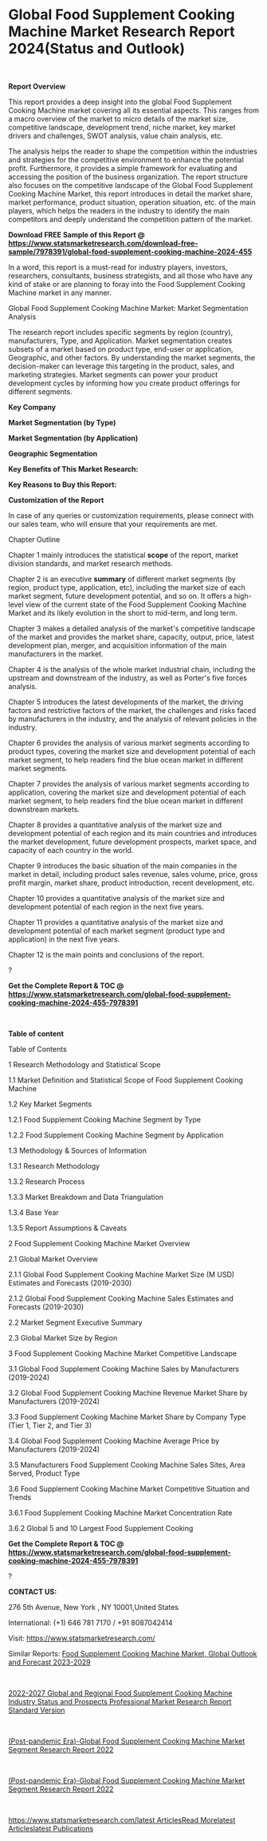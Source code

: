 <h1>Global Food Supplement Cooking Machine Market Research Report 2024(Status and Outlook)</h1><br/><p><strong>Report Overview</strong></p>
 
 
 
 <p>This report provides a deep insight into the global Food Supplement Cooking Machine market covering all its essential aspects. This ranges from a macro overview of the market to micro details of the market size, competitive landscape, development trend, niche market, key market drivers and challenges, SWOT analysis, value chain analysis, etc.</p>
 
 
 
 <p>The analysis helps the reader to shape the competition within the industries and strategies for the competitive environment to enhance the potential profit. Furthermore, it provides a simple framework for evaluating and accessing the position of the business organization. The report structure also focuses on the competitive landscape of the Global Food Supplement Cooking Machine Market, this report introduces in detail the market share, market performance, product situation, operation situation, etc. of the main players, which helps the readers in the industry to identify the main competitors and deeply understand the competition pattern of the market.</p>
 
 
 
 <p><strong>Download FREE Sample of this Report @ <a href="https://www.statsmarketresearch.com/download-free-sample/7978391/global-food-supplement-cooking-machine-2024-455">https://www.statsmarketresearch.com/download-free-sample/7978391/global-food-supplement-cooking-machine-2024-455</a></strong></p>
 
 
 
 <p>In a word, this report is a must-read for industry players, investors, researchers, consultants, business strategists, and all those who have any kind of stake or are planning to foray into the Food Supplement Cooking Machine market in any manner.</p>
 
 
 
 <p>Global Food Supplement Cooking Machine Market: Market Segmentation Analysis</p>
 
 
 
 <p>The research report includes specific segments by region (country), manufacturers, Type, and Application. Market segmentation creates subsets of a market based on product type, end-user or application, Geographic, and other factors. By understanding the market segments, the decision-maker can leverage this targeting in the product, sales, and marketing strategies. Market segments can power your product development cycles by informing how you create product offerings for different segments.</p>
 
 
 
 <p><strong>Key Company</strong></p>
 
 
 
 <p><strong>Market Segmentation (by Type)</strong></p>
 
 
 
 <p><strong>Market Segmentation (<strong>by Application</strong>)</strong></p>
 
 
 
 <p><strong>Geographic Segmentation</strong></p>
 
 
 
 <p><strong>Key Benefits of This Market Research:</strong></p>
 
 
 
 <p><strong>Key <strong>Reasons to Buy</strong> this Report:</strong></p>
 
 
 
 <p><strong>Customization of the Report</strong></p>
 
 
 
 <p>In case of any queries or customization requirements, please connect with our sales team, who will ensure that your requirements are met.</p>
 
 
 
 <p>Chapter Outline</p>
 
 
 
 <p>Chapter 1 mainly introduces the statistical <strong>scope</strong> of the report, market division standards, and market research methods.</p>
 
 
 
 <p>Chapter 2 is an executive <strong>summary</strong> of different market segments (by region, product type, application, etc), including the market size of each market segment, future development potential, and so on. It offers a high-level view of the current state of the Food Supplement Cooking Machine Market and its likely evolution in the short to mid-term, and long term.</p>
 
 
 
 <p>Chapter 3 makes a detailed analysis of the market&#39;s competitive landscape of the market and provides the market share, capacity, output, price, latest development plan, merger, and acquisition information of the main manufacturers in the market.</p>
 
 
 
 <p>Chapter 4 is the analysis of the whole market industrial chain, including the upstream and downstream of the industry, as well as Porter&#39;s five forces analysis.</p>
 
 
 
 <p>Chapter 5 introduces the latest developments of the market, the driving factors and restrictive factors of the market, the challenges and risks faced by manufacturers in the industry, and the analysis of relevant policies in the industry.</p>
 
 
 
 <p>Chapter 6 provides the analysis of various market segments according to product types, covering the market size and development potential of each market segment, to help readers find the blue ocean market in different market segments.</p>
 
 
 
 <p>Chapter 7 provides the analysis of various market segments according to application, covering the market size and development potential of each market segment, to help readers find the blue ocean market in different downstream markets.</p>
 
 
 
 <p>Chapter 8 provides a quantitative analysis of the market size and development potential of each region and its main countries and introduces the market development, future development prospects, market space, and capacity of each country in the world.</p>
 
 
 
 <p>Chapter 9 introduces the basic situation of the main companies in the market in detail, including product sales revenue, sales volume, price, gross profit margin, market share, product introduction, recent development, etc.</p>
 
 
 
 <p>Chapter 10 provides a quantitative analysis of the market size and development potential of each region in the next five years.</p>
 
 
 
 <p>Chapter 11 provides a quantitative analysis of the market size and development potential of each market segment (product type and application) in the next five years.</p>
 
 
 
 <p>Chapter 12 is the main points and conclusions of the report.</p>
 
 
 
 <p>? </p>
 
 
 
 <div><b>Get the Complete Report & TOC @ <a href="https://www.statsmarketresearch.com/global-food-supplement-cooking-machine-2024-455-7978391">https://www.statsmarketresearch.com/global-food-supplement-cooking-machine-2024-455-7978391</a></b></div>
 
 
 
 <p><br />
 
 <b>Table of content</b></p>
 
 
 
 <p>Table of Contents<br />
 
 1 Research Methodology and Statistical Scope<br />
 
 1.1 Market Definition and Statistical Scope of Food Supplement Cooking Machine<br />
 
 1.2 Key Market Segments<br />
 
 1.2.1 Food Supplement Cooking Machine Segment by Type<br />
 
 1.2.2 Food Supplement Cooking Machine Segment by Application<br />
 
 1.3 Methodology & Sources of Information<br />
 
 1.3.1 Research Methodology<br />
 
 1.3.2 Research Process<br />
 
 1.3.3 Market Breakdown and Data Triangulation<br />
 
 1.3.4 Base Year<br />
 
 1.3.5 Report Assumptions & Caveats<br />
 
 2 Food Supplement Cooking Machine Market Overview<br />
 
 2.1 Global Market Overview<br />
 
 2.1.1 Global Food Supplement Cooking Machine Market Size (M USD) Estimates and Forecasts (2019-2030)<br />
 
 2.1.2 Global Food Supplement Cooking Machine Sales Estimates and Forecasts (2019-2030)<br />
 
 2.2 Market Segment Executive Summary<br />
 
 2.3 Global Market Size by Region<br />
 
 3 Food Supplement Cooking Machine Market Competitive Landscape<br />
 
 3.1 Global Food Supplement Cooking Machine Sales by Manufacturers (2019-2024)<br />
 
 3.2 Global Food Supplement Cooking Machine Revenue Market Share by Manufacturers (2019-2024)<br />
 
 3.3 Food Supplement Cooking Machine Market Share by Company Type (Tier 1, Tier 2, and Tier 3)<br />
 
 3.4 Global Food Supplement Cooking Machine Average Price by Manufacturers (2019-2024)<br />
 
 3.5 Manufacturers Food Supplement Cooking Machine Sales Sites, Area Served, Product Type<br />
 
 3.6 Food Supplement Cooking Machine Market Competitive Situation and Trends<br />
 
 3.6.1 Food Supplement Cooking Machine Market Concentration Rate<br />
 
 3.6.2 Global 5 and 10 Largest Food Supplement Cooking</p>
 
 
 
 <div><b>Get the Complete Report & TOC @ <a href="https://www.statsmarketresearch.com/global-food-supplement-cooking-machine-2024-455-7978391">https://www.statsmarketresearch.com/global-food-supplement-cooking-machine-2024-455-7978391</a></b></div>
 
 
 
 <p>? </p>
 
 
 
 <p><b>CONTACT US:</b><br />
 
 276 5th Avenue, New York , NY 10001,United States<br />
 
 International: (+1) 646 781 7170 / +91 8087042414<br />
 
 Visit: <a href="https://www.statsmarketresearch.com/">https://www.statsmarketresearch.com/</a><br />
 
 Similar Reports: <a href="https://www.statsmarketresearch.com/global-food-supplement-cooking-machine-2024-455-7978391">Food Supplement Cooking Machine Market, Global Outlook and Forecast 2023-2029</a><br />
 
 <br />
 
 <a href="https://www.statsmarketresearch.com/global-food-supplement-cooking-machine-2024-455-7978391">2022-2027 Global and Regional Food Supplement Cooking Machine Industry Status and Prospects Professional Market Research Report Standard Version</a><br />
 
 <br />
 
 <a href="https://www.statsmarketresearch.com/global-food-supplement-cooking-machine-2024-455-7978391">(Post-pandemic Era)-Global Food Supplement Cooking Machine Market Segment Research Report 2022</a><br />
 
 <br />
 
 <a href="https://www.statsmarketresearch.com/global-food-supplement-cooking-machine-2024-455-7978391">(Post-pandemic Era)-Global Food Supplement Cooking Machine Market Segment Research Report 2022</a><br />
 
 <br />
 
 <a href="https://gyeongbokgung.com">https://www.statsmarketresearch.com/</a><a href="https://hallyeomaritime.com">latest Articles</a><a href="https://jingwansa.com">Read More</a><a href="https://nguoiviet.jp/">latest Articles</a><a href="https://www.intelmarketresearch.com/">latest Publications</a></p>